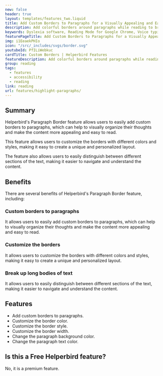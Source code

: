 ```yaml
---
new: false
header: true
layout: templates/features_two.liquid
title: Add Custom Borders to Paragraphs for a Visually Appealing and Easy-to-Read Experience
description: Add colorful borders around paragraphs while reading to break up long bodies of text, making it easier to read and creating a visually appealing experience.
keywords: Dyslexia software, Reading Mode for Google Chrome, Voice typing for Chrome, Text to speech for Chrome, text reader, Immersive Reader, dyslexia fonts, accessibility software, dyslexia software, Helperbird for Edge, Helperbird for Firefox, Helperbird for Chrome, Opendyslexic for Chrome, OpenDyslexic
featurePageTitle: Add Custom Borders to Paragraphs for a Visually Appealing and Easy-to-Read Experience
img: i1EeaekPHIo
icon: "/src/_includes/svgs/border.svg"
youtubeId: PfILiWebkuc
cardTitle: Custom Borders | Helperbird Features
featureDescription: Add colorful borders around paragraphs while reading to break up long bodies of text, making it easier to read and creating a visually appealing experience. Enhance readability with Helperbird's Custom Borders feature.
group: reading
tags: 
  - features
  - accessibility
  - reading
link: reading
url: features/highlight-paragraphs/
---
```



## Summary

Helperbird's Paragraph Border feature allows users to easily add custom borders to paragraphs, which can help to visually organize their thoughts and make the content more appealing and easy to read. 

This feature allows users to customize the borders with different colors and styles, making it easy to create a unique and personalized layout. 

The feature also allows users to easily distinguish between different sections of the text, making it easier to navigate and understand the content.


## Benefits

There are several benefits of Helperbird's Paragraph Border feature, including:

### Custom borders to paragraphs
It allows users to easily add custom borders to paragraphs, which can help to visually organize their thoughts and make the content more appealing and easy to read.

### Customize the borders
It allows users to customize the borders with different colors and styles, making it easy to create a unique and personalized layout.

### Break up long bodies of text
It allows users to easily distinguish between different sections of the text, making it easier to navigate and understand the content.


## Features
- Add custom borders to paragraphs.
- Customize the border color.
- Customize the border style.
- Customize the border width.
- Change the paragraph background color.
- Change the paragraph text color.


## Is this a Free Helperbird feature?
No, it is a premium feature.























